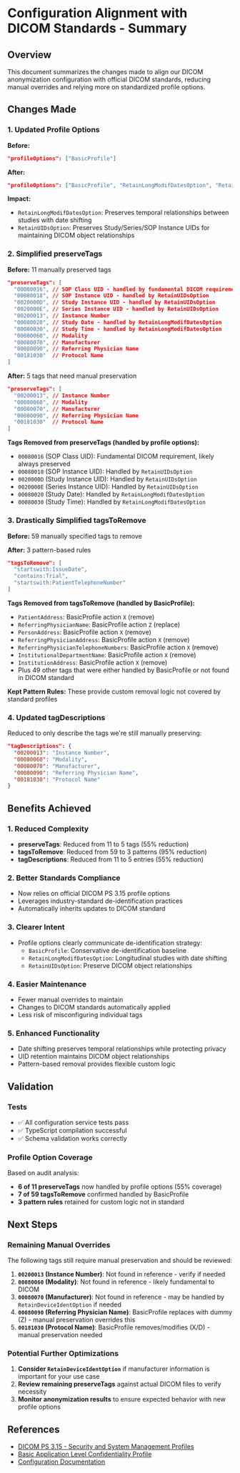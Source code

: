 # Configuration Alignment with DICOM Standards - Summary

## Overview

This document summarizes the changes made to align our DICOM anonymization configuration with official DICOM standards, reducing manual overrides and relying more on standardized profile options.

## Changes Made

### 1. Updated Profile Options

**Before:**
```json
"profileOptions": ["BasicProfile"]
```

**After:**
```json
"profileOptions": ["BasicProfile", "RetainLongModifDatesOption", "RetainUIDsOption"]
```

**Impact:**
- `RetainLongModifDatesOption`: Preserves temporal relationships between studies with date shifting
- `RetainUIDsOption`: Preserves Study/Series/SOP Instance UIDs for maintaining DICOM object relationships

### 2. Simplified preserveTags

**Before:** 11 manually preserved tags
```json
"preserveTags": [
  "00080016", // SOP Class UID - handled by fundamental DICOM requirements
  "00080018", // SOP Instance UID - handled by RetainUIDsOption  
  "0020000D", // Study Instance UID - handled by RetainUIDsOption
  "0020000E", // Series Instance UID - handled by RetainUIDsOption
  "00200013", // Instance Number
  "00080020", // Study Date - handled by RetainLongModifDatesOption
  "00080030", // Study Time - handled by RetainLongModifDatesOption
  "00080060", // Modality
  "00080070", // Manufacturer
  "00080090", // Referring Physician Name
  "00181030"  // Protocol Name
]
```

**After:** 5 tags that need manual preservation
```json
"preserveTags": [
  "00200013", // Instance Number
  "00080060", // Modality
  "00080070", // Manufacturer  
  "00080090", // Referring Physician Name
  "00181030"  // Protocol Name
]
```

**Tags Removed from preserveTags (handled by profile options):**
- `00080016` (SOP Class UID): Fundamental DICOM requirement, likely always preserved
- `00080018` (SOP Instance UID): Handled by `RetainUIDsOption`
- `0020000D` (Study Instance UID): Handled by `RetainUIDsOption`
- `0020000E` (Series Instance UID): Handled by `RetainUIDsOption`
- `00080020` (Study Date): Handled by `RetainLongModifDatesOption`
- `00080030` (Study Time): Handled by `RetainLongModifDatesOption`

### 3. Drastically Simplified tagsToRemove

**Before:** 59 manually specified tags to remove

**After:** 3 pattern-based rules
```json
"tagsToRemove": [
  "startswith:IssueDate",
  "contains:Trial", 
  "startswith:PatientTelephoneNumber"
]
```

**Tags Removed from tagsToRemove (handled by BasicProfile):**
- `PatientAddress`: BasicProfile action `X` (remove)
- `ReferringPhysicianName`: BasicProfile action `Z` (replace)
- `PersonAddress`: BasicProfile action `X` (remove)
- `ReferringPhysicianAddress`: BasicProfile action `X` (remove)
- `ReferringPhysicianTelephoneNumbers`: BasicProfile action `X` (remove)
- `InstitutionalDepartmentName`: BasicProfile action `X` (remove)
- `InstitutionAddress`: BasicProfile action `X` (remove)
- Plus 49 other tags that were either handled by BasicProfile or not found in DICOM standard

**Kept Pattern Rules:** These provide custom removal logic not covered by standard profiles

### 4. Updated tagDescriptions

Reduced to only describe the tags we're still manually preserving:
```json
"tagDescriptions": {
  "00200013": "Instance Number",
  "00080060": "Modality", 
  "00080070": "Manufacturer",
  "00080090": "Referring Physician Name",
  "00181030": "Protocol Name"
}
```

## Benefits Achieved

### 1. **Reduced Complexity**
- **preserveTags**: Reduced from 11 to 5 tags (55% reduction)
- **tagsToRemove**: Reduced from 59 to 3 patterns (95% reduction)
- **tagDescriptions**: Reduced from 11 to 5 entries (55% reduction)

### 2. **Better Standards Compliance**
- Now relies on official DICOM PS 3.15 profile options
- Leverages industry-standard de-identification practices
- Automatically inherits updates to DICOM standard

### 3. **Clearer Intent**
- Profile options clearly communicate de-identification strategy:
  - `BasicProfile`: Conservative de-identification baseline
  - `RetainLongModifDatesOption`: Longitudinal studies with date shifting
  - `RetainUIDsOption`: Preserve DICOM object relationships

### 4. **Easier Maintenance**
- Fewer manual overrides to maintain
- Changes to DICOM standards automatically applied
- Less risk of misconfiguring individual tags

### 5. **Enhanced Functionality**
- Date shifting preserves temporal relationships while protecting privacy
- UID retention maintains DICOM object relationships
- Pattern-based removal provides flexible custom logic

## Validation

### Tests
- ✅ All configuration service tests pass
- ✅ TypeScript compilation successful 
- ✅ Schema validation works correctly

### Profile Option Coverage
Based on audit analysis:
- **6 of 11 preserveTags** now handled by profile options (55% coverage)
- **7 of 59 tagsToRemove** confirmed handled by BasicProfile
- **3 pattern rules** retained for custom logic not in standard

## Next Steps

### Remaining Manual Overrides

The following tags still require manual preservation and should be reviewed:

1. **`00200013` (Instance Number)**: Not found in reference - verify if needed
2. **`00080060` (Modality)**: Not found in reference - likely fundamental to DICOM
3. **`00080070` (Manufacturer)**: Not found in reference - may be handled by `RetainDeviceIdentOption` if needed
4. **`00080090` (Referring Physician Name)**: BasicProfile replaces with dummy (Z) - manual preservation overrides this
5. **`00181030` (Protocol Name)**: BasicProfile removes/modifies (X/D) - manual preservation needed

### Potential Further Optimizations

1. **Consider `RetainDeviceIdentOption`** if manufacturer information is important for your use case
2. **Review remaining preserveTags** against actual DICOM files to verify necessity
3. **Monitor anonymization results** to ensure expected behavior with new profile options

## References

- [DICOM PS 3.15 - Security and System Management Profiles](https://dicom.nema.org/medical/dicom/current/output/html/part15.html)
- [Basic Application Level Confidentiality Profile](https://dicom.nema.org/medical/dicom/current/output/chtml/part15/sect_E.2.html)  
- [Configuration Documentation](./configuration.md)